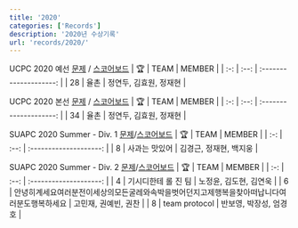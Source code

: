 ```yaml
---
title: '2020'
categories: ['Records']
description: '2020년 수상기록'
url: 'records/2020/'
---
```


UCPC 2020 예선
[문제](https://www.acmicpc.net/category/detail/2270) / [스코어보드](https://www.acmicpc.net/contest/spotboard/521)
| 🏆 | TEAM | MEMBER |
| :-: | :--: | :--------------------: |
| 28 | 율촌 | 정연두, 김효원, 정재현 |

UCPC 2020 본선
[문제](https://www.acmicpc.net/category/detail/2272) / [스코어보드](https://www.acmicpc.net/contest/spotboard/524)
| 🏆 | TEAM | MEMBER |
| :-: | :--: | :--------------------: |
| 34 | 율촌 | 정연두, 김효원, 정재현 |

SUAPC 2020 Summer - Div. 1
[문제](https://www.acmicpc.net/category/detail/2274)/[스코어보드](https://www.acmicpc.net/contest/spotboard/519)
| 🏆 | TEAM | MEMBER |
| :-: | :--: | :--------------------: |
| 8 | 사과는 맛있어 | 김경근, 정재현, 백지웅 |

SUAPC 2020 Summer - Div. 2
[문제](https://www.acmicpc.net/category/detail/2275)/[스코어보드](https://www.acmicpc.net/contest/spotboard/518)
| 🏆 | TEAM | MEMBER |
| :-: | :--: | :--------------------: |
| 4 | 기시디한테 롤 진 팀 | 노정윤, 김도현, 김연욱 |
| 6 | 안녕히계세요여러분전이세상의모든굴레와속박을벗어던지고제행복을찾아떠납니다여러분도행복하세요 | 고민재, 권예빈, 권찬 |
| 8 | team protocol | 반보영, 박장성, 엄경호 |
